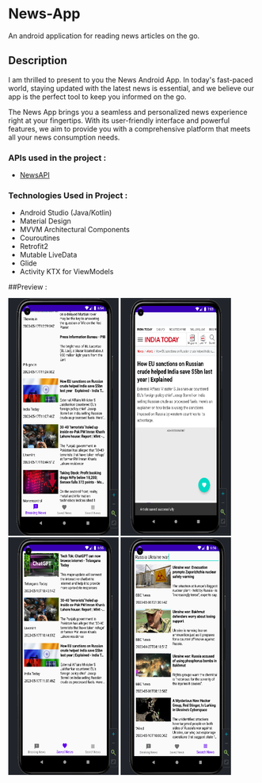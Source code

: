 # News-App
An android application for reading news articles on the go.

## Description

I am thrilled to present to you the News Android App. In today's fast-paced world, staying updated with the latest news is essential, and we believe our app is the perfect tool to keep you informed on the go.

The News App brings you a seamless and personalized news experience right at your fingertips. With its user-friendly interface and powerful features, we aim to provide you with a comprehensive platform that meets all your news consumption needs.


### APIs used in the project :
  * [NewsAPI](https://newsapi.org/)
  

### Technologies Used in Project :
  * Android Studio (Java/Kotlin)
  * Material Design
  * MVVM Architectural Components
  * Couroutines
  * Retrofit2
  * Mutable LiveData
  * Glide
  * Activity KTX for ViewModels
  

  
##Preview :

<img src="https://github.com/Spedrick/News-App/blob/master/Screenshots/image1.png?raw=true" width="223" height="480"/> 
<img src="https://github.com/Spedrick/News-App/blob/master/Screenshots/image2.png?raw=true" width="223" height="480"/> 
<img src="https://github.com/Spedrick/News-App/blob/master/Screenshots/image3.png?raw=true" width="223" height="480"/>

<img src="https://github.com/Spedrick/News-App/blob/master/Screenshots/image4.png?raw=true" width="223" height="480"/>
